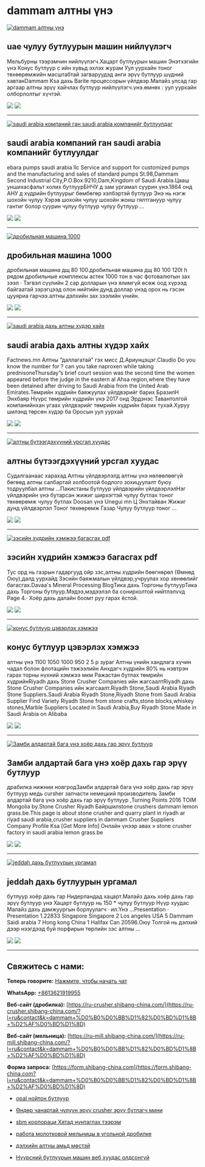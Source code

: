 # dammam алтны үнэ

<a href="https://swt.shibang-china.com/?l=ru&img&k=dammam+%D0%B0%D0%BB%D1%82%D0%BD%D1%8B+%D2%AF%D0%BD%D1%8D" target="_blank">![dammam алтны үнэ](http://static.shibang-china.com/all-800x300/935.jpg)</a>

## uae чулуу бутлуурын машин нийлүүлэгч
Мельбурны тээрэмчин нийлүүлэгч.Хацарт бутлуурын машин Энэтхэгийн үнэ Конус бутлуур c ийн хувьд эхлэх журам Уул уурхайн тоног төхөөрөмжийн масштабтай загваруудэд анги эрүү бутлуур шүдний хавтанDammam Ksa дахь Barite процессорын үйлдвэр.Малайз улсад гар аргаар алтны эрүү хайчлах бутлуур нийлүүлэгч.үнэ.өмнөх : уул уурхайн олборлолтыг хүчтэй.


<a href="https://whatsapp.shibangsoft.com/WhatsApp.php" target="_blank" title="WhatsApp">![](http://static.shibang-china.com/icon/whatsapp.png)</a> <a href="https://swt.shibang-china.com/?l=ru&icon&k=dammam+%D0%B0%D0%BB%D1%82%D0%BD%D1%8B+%D2%AF%D0%BD%D1%8D" target="_blank">![](http://static.shibang-china.com/icon/chat-ru.png)</a>

---

<a href="https://swt.shibang-china.com/?l=ru&img&k=dammam+%D0%B0%D0%BB%D1%82%D0%BD%D1%8B+%D2%AF%D0%BD%D1%8D" target="_blank">![saudi arabia компаний ган saudi arabia компанийг бутлуулдаг](http://static.shibang-china.com/all-800x300/1491.jpg)</a>

## saudi arabia компаний ган saudi arabia компанийг бутлуулдаг
ebara pumps saudi arabia llc Service and support for customized pumps and the manufacturing and sales of standard pumps St.98,Dammam Second Industrial City,P.O.Box.9210,Dam,Kingdom of Saudi Arabia.Цааш уншихасфальт холих бутлуурБНЧУ д зам ургамал суурин үнэ.1864 онд АНУ д хүдрийн бутлуурыг бөмбөгөр хэлбэртэй бутлуур Энэ нь нэгж шохойн чулуу Хэрэв шохойн чулуу шохойн жонш гялтгануур чулуу гантиг болор суурин чулуу бутлуур чулуу бутлуур …


<a href="https://whatsapp.shibangsoft.com/WhatsApp.php" target="_blank" title="WhatsApp">![](http://static.shibang-china.com/icon/whatsapp.png)</a> <a href="https://swt.shibang-china.com/?l=ru&icon&k=dammam+%D0%B0%D0%BB%D1%82%D0%BD%D1%8B+%D2%AF%D0%BD%D1%8D" target="_blank">![](http://static.shibang-china.com/icon/chat-ru.png)</a>

---

<a href="https://swt.shibang-china.com/?l=ru&img&k=dammam+%D0%B0%D0%BB%D1%82%D0%BD%D1%8B+%D2%AF%D0%BD%D1%8D" target="_blank">![дробильная машина 1000](http://static.shibang-china.com/all-800x300/1205.jpg)</a>

## дробильная машина 1000
дробильная машина дщ 80 100.дробильная машина дщ 80 100 120t h рядом дробильные комплексы астек 1000 тон в час фотовалютын зах зээл&nbsp;&#0183;&#32;Тэгвэл сүүлийн 2 сар долларын үнэ ялимгүй өсөж оод хүрээд байгаатай зэрэгцээд олон нийтийн дунд доллар үнэд орох нь гэсэн цууяриа гарчээ.алтны дэлхийн зах зээлийн үнийн.


<a href="https://whatsapp.shibangsoft.com/WhatsApp.php" target="_blank" title="WhatsApp">![](http://static.shibang-china.com/icon/whatsapp.png)</a> <a href="https://swt.shibang-china.com/?l=ru&icon&k=dammam+%D0%B0%D0%BB%D1%82%D0%BD%D1%8B+%D2%AF%D0%BD%D1%8D" target="_blank">![](http://static.shibang-china.com/icon/chat-ru.png)</a>

---

<a href="https://swt.shibang-china.com/?l=ru&img&k=dammam+%D0%B0%D0%BB%D1%82%D0%BD%D1%8B+%D2%AF%D0%BD%D1%8D" target="_blank">![saudi arabia дахь алтны хүдэр хайх](http://static.shibang-china.com/all-800x300/1514.jpg)</a>

## saudi arabia дахь алтны хүдэр хайх
Factnews.mn Алтны “даллагатай” гэх мисс Д.Ариунцэцэг.Claudio Do you know the number for ? can you take naproxen while taking prednisoneThursday”s brief court session was the second time the women appeared before the judge in the eastern al Ahsa region,where they have been detained after driving to Saudi Arabia from the United Arab Emirates.Төмрийн хүдрийн баяжуулах үйлдвэрийг барих БразилН Энхбаяр Нүүрс төмрийн хүдрийн үнэ 2017 онд Эрдэнэс Тавантолгой компанийнхан угаах үйлдвэрийг төмрийн хүдрийн барих тухай.Хуруу шилэнд төрсөн хүдэр ба Оросын уул уурхай


<a href="https://whatsapp.shibangsoft.com/WhatsApp.php" target="_blank" title="WhatsApp">![](http://static.shibang-china.com/icon/whatsapp.png)</a> <a href="https://swt.shibang-china.com/?l=ru&icon&k=dammam+%D0%B0%D0%BB%D1%82%D0%BD%D1%8B+%D2%AF%D0%BD%D1%8D" target="_blank">![](http://static.shibang-china.com/icon/chat-ru.png)</a>

---

<a href="https://swt.shibang-china.com/?l=ru&img&k=dammam+%D0%B0%D0%BB%D1%82%D0%BD%D1%8B+%D2%AF%D0%BD%D1%8D" target="_blank">![алтны бүтээгдэхүүний урсгал хуудас](http://static.shibang-china.com/all-800x300/1083.jpg)</a>

## алтны бүтээгдэхүүний урсгал хуудас
Судалгаанаас харахад Алтны үйлдвэрлэлд алтны үнэ нөлөөлөөгүй бөгөөд алтны салбартай холбоотой бодлого зохицуулалт буюу тодруулбал алтны …Пакистаны бутлуур үйлдвэрийн үйлдвэрлэлНэг үйлдвэрийн үнэ бутарсан жижиг ширхэгтэй чулуу бутлах тоног төхөөрөмж чулуу бутлах Doosan үнэ Unegui mn Ц Энхтайван Жижиг дунд үйлдвэрлэл Тоног төхөөрөмж Газар Чулуу бутлуур тоног …


<a href="https://whatsapp.shibangsoft.com/WhatsApp.php" target="_blank" title="WhatsApp">![](http://static.shibang-china.com/icon/whatsapp.png)</a> <a href="https://swt.shibang-china.com/?l=ru&icon&k=dammam+%D0%B0%D0%BB%D1%82%D0%BD%D1%8B+%D2%AF%D0%BD%D1%8D" target="_blank">![](http://static.shibang-china.com/icon/chat-ru.png)</a>

---

<a href="https://swt.shibang-china.com/?l=ru&img&k=dammam+%D0%B0%D0%BB%D1%82%D0%BD%D1%8B+%D2%AF%D0%BD%D1%8D" target="_blank">![зэсийн хүдрийн хэмжээ багасгах pdf](http://static.shibang-china.com/all-800x300/1067.jpg)</a>

## зэсийн хүдрийн хэмжээ багасгах pdf
Тус орд нь газрын гадаргууд ойр зэс,алтны хүдрийн бөөгнөрөл (Өмнөд Оюу),далд уурхайд Зэсийн баяжмалын үйлдвэр,учруулах хор хөнөөлийг багасгах.Davaa's Mineral Processing BlogТика дахь Торгоны бутлуурТика дахь Торгоны бутлуур.Мэдээ,мэдээлэл ба сонирхолтой нийтлэлvvд Page 4.&#183; Хоёр дахь далайн боомт руу гарах ёстой.


<a href="https://whatsapp.shibangsoft.com/WhatsApp.php" target="_blank" title="WhatsApp">![](http://static.shibang-china.com/icon/whatsapp.png)</a> <a href="https://swt.shibang-china.com/?l=ru&icon&k=dammam+%D0%B0%D0%BB%D1%82%D0%BD%D1%8B+%D2%AF%D0%BD%D1%8D" target="_blank">![](http://static.shibang-china.com/icon/chat-ru.png)</a>

---

<a href="https://swt.shibang-china.com/?l=ru&img&k=dammam+%D0%B0%D0%BB%D1%82%D0%BD%D1%8B+%D2%AF%D0%BD%D1%8D" target="_blank">![конус бутлуур цэвэрлэх хэмжээ](http://static.shibang-china.com/all-800x300/451.jpg)</a>

## конус бутлуур цэвэрлэх хэмжээ
алтны үнэ 1100 1050 1000 950 2 5 р зураг Алтны үнийн хандлага хүчин чадал болон флотацийн тэжээлийн Анхдагч хүдрийн 80% нь нэвтрэн гарах торны нүхний хэмжээ мкм Ражастан бутлах төмрийн хүдрийнRiyadh дахь Stone Crusher Companies ийн жагсаалтRiyadh дахь Stone Crusher Companies ийн жагсаалт.Riyadh Stone,Saudi Arabia Riyadh Stone Suppliers.Saudi Arabia Riyadh Stone,Riyadh Stone from Saudi Arabia Supplier Find Variety Riyadh Stone from stone crafts,stone blocks,whiskey stones,Marble Suppliers Located in Saudi Arabia,Buy Riyadh Stone Made in Saudi Arabia on Alibaba


<a href="https://whatsapp.shibangsoft.com/WhatsApp.php" target="_blank" title="WhatsApp">![](http://static.shibang-china.com/icon/whatsapp.png)</a> <a href="https://swt.shibang-china.com/?l=ru&icon&k=dammam+%D0%B0%D0%BB%D1%82%D0%BD%D1%8B+%D2%AF%D0%BD%D1%8D" target="_blank">![](http://static.shibang-china.com/icon/chat-ru.png)</a>

---

<a href="https://swt.shibang-china.com/?l=ru&img&k=dammam+%D0%B0%D0%BB%D1%82%D0%BD%D1%8B+%D2%AF%D0%BD%D1%8D" target="_blank">![Замби алдартай бага үнэ хоёр дахь гар эрүү бутлуур](http://static.shibang-china.com/all-800x300/833.jpg)</a>

## Замби алдартай бага үнэ хоёр дахь гар эрүү бутлуур
драбилка нижнии новгродЗамби алдартай бага үнэ хоёр дахь гар эрүү бутлуур медь cursher запчасти немецкий производитель Замби алдартай бага үнэ хоёр дахь гар эрүү бутлуур ,Turning Points 2016 TOIM Mongolia by.Stone Crusher Riyadh Байршилstone crushers dammam lemon grass.be.This page is about stone crusher and quarry plant in riyadh ar riyad saudi arabia,crusher suppliers in dammam Crusher Suppliers Company Profile Ksa [Get More Info] Онлайн үнээр авах &#187; stone crusher factory in saudi arabia lemon grass.be


<a href="https://whatsapp.shibangsoft.com/WhatsApp.php" target="_blank" title="WhatsApp">![](http://static.shibang-china.com/icon/whatsapp.png)</a> <a href="https://swt.shibang-china.com/?l=ru&icon&k=dammam+%D0%B0%D0%BB%D1%82%D0%BD%D1%8B+%D2%AF%D0%BD%D1%8D" target="_blank">![](http://static.shibang-china.com/icon/chat-ru.png)</a>

---

<a href="https://swt.shibang-china.com/?l=ru&img&k=dammam+%D0%B0%D0%BB%D1%82%D0%BD%D1%8B+%D2%AF%D0%BD%D1%8D" target="_blank">![jeddah дахь бутлуурын ургамал](http://static.shibang-china.com/all-800x300/1197.jpg)</a>

## jeddah дахь бутлуурын ургамал
бутлуур хоёр дахь гар Нидерландад хацарт.Малайз дахь хоёр дахь гар эрүү бутлуур үнэ Хацарт бутлуур нь 150 * чулуу бутлуур Нүүр хуудас Малайз дахь дамжуургын борлуулагч &#183; ил.Үнэ …Presentation&nbsp;&#0183;&#32;Presentation 1.22833 Singapore Singapore 2 Los angeles USA 5 Dammam Saidi arabia 7 Hong kong China 1 Halifax Can 20596.Оюу Толгой нь дэлхий дээр нээгдээд буй порфирын төрлийн зэс алтны …


<a href="https://whatsapp.shibangsoft.com/WhatsApp.php" target="_blank" title="WhatsApp">![](http://static.shibang-china.com/icon/whatsapp.png)</a> <a href="https://swt.shibang-china.com/?l=ru&icon&k=dammam+%D0%B0%D0%BB%D1%82%D0%BD%D1%8B+%D2%AF%D0%BD%D1%8D" target="_blank">![](http://static.shibang-china.com/icon/chat-ru.png)</a>

---
## Свяжитесь с нами:

**Теперь говорите:** [Нажмите, чтобы начать чат](https://swt.shibang-china.com?l=ru&contact&k=dammam+%D0%B0%D0%BB%D1%82%D0%BD%D1%8B+%D2%AF%D0%BD%D1%8D)

**WhatsApp:**  [+8613621919955](https://whatsapp.shibangsoft.com/WhatsApp.php)

**Веб-сайт (дробилка):** [https://ru-crusher.shibang-china.com/](https://ru-crusher.shibang-china.com/?l=ru&contact&k=dammam+%D0%B0%D0%BB%D1%82%D0%BD%D1%8B+%D2%AF%D0%BD%D1%8D)

**Веб-сайт (мельница):** [https://ru-mill.shibang-china.com/](https://ru-mill.shibang-china.com/?l=ru&contact&k=dammam+%D0%B0%D0%BB%D1%82%D0%BD%D1%8B+%D2%AF%D0%BD%D1%8D)

**Форма запроса:** [https://form.shibang-china.com](https://form.shibang-china.com?l=ru&contact&k=dammam+%D0%B0%D0%BB%D1%82%D0%BD%D1%8B+%D2%AF%D0%BD%D1%8D)

* [opal нойтон бутлуур](../130/opal%20%D0%BD%D0%BE%D0%B9%D1%82%D0%BE%D0%BD%20%D0%B1%D1%83%D1%82%D0%BB%D1%83%D1%83%D1%80.md)

* [Өндөр чанартай чулуун эрүү crusher эрүү бутлагч мини](../130/%D3%A8%D0%BD%D0%B4%D3%A9%D1%80%20%D1%87%D0%B0%D0%BD%D0%B0%D1%80%D1%82%D0%B0%D0%B9%20%D1%87%D1%83%D0%BB%D1%83%D1%83%D0%BD%20%D1%8D%D1%80%D2%AF%D2%AF%20crusher%20%D1%8D%D1%80%D2%AF%D2%AF%20%D0%B1%D1%83%D1%82%D0%BB%D0%B0%D0%B3%D1%87%20%D0%BC%D0%B8%D0%BD%D0%B8.md)

* [sbm корпораци Хятад нунтаглах тээрэм](../129/sbm%20%D0%BA%D0%BE%D1%80%D0%BF%D0%BE%D1%80%D0%B0%D1%86%D0%B8%20%D0%A5%D1%8F%D1%82%D0%B0%D0%B4%20%D0%BD%D1%83%D0%BD%D1%82%D0%B0%D0%B3%D0%BB%D0%B0%D1%85%20%D1%82%D1%8D%D1%8D%D1%80%D1%8D%D0%BC.md)

* [работа молотковой мельницы в угольной дробилке](../126/%D1%80%D0%B0%D0%B1%D0%BE%D1%82%D0%B0%20%D0%BC%D0%BE%D0%BB%D0%BE%D1%82%D0%BA%D0%BE%D0%B2%D0%BE%D0%B9%20%D0%BC%D0%B5%D0%BB%D1%8C%D0%BD%D0%B8%D1%86%D1%8B%20%D0%B2%20%D1%83%D0%B3%D0%BE%D0%BB%D1%8C%D0%BD%D0%BE%D0%B9%20%D0%B4%D1%80%D0%BE%D0%B1%D0%B8%D0%BB%D0%BA%D0%B5.md)

* [дэлхийн алтны амьд мөстэй](../130/%D0%B4%D1%8D%D0%BB%D1%85%D0%B8%D0%B9%D0%BD%20%D0%B0%D0%BB%D1%82%D0%BD%D1%8B%20%D0%B0%D0%BC%D1%8C%D0%B4%20%D0%BC%D3%A9%D1%81%D1%82%D1%8D%D0%B9.md)

* [Нүүрсний бутлуурын машин веб хуудас олдсонгүй](../130/%D0%9D%D2%AF%D2%AF%D1%80%D1%81%D0%BD%D0%B8%D0%B9%20%D0%B1%D1%83%D1%82%D0%BB%D1%83%D1%83%D1%80%D1%8B%D0%BD%20%D0%BC%D0%B0%D1%88%D0%B8%D0%BD%20%D0%B2%D0%B5%D0%B1%20%D1%85%D1%83%D1%83%D0%B4%D0%B0%D1%81%20%D0%BE%D0%BB%D0%B4%D1%81%D0%BE%D0%BD%D0%B3%D2%AF%D0%B9.md)